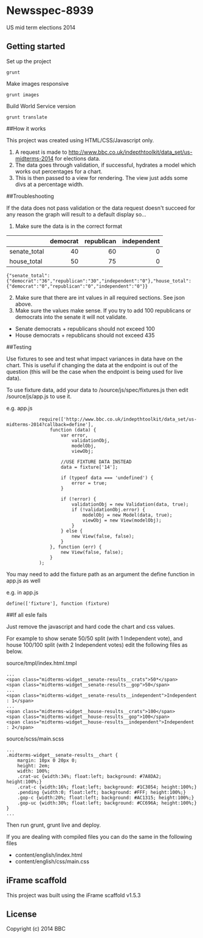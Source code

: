 # Newsspec-8939

US mid term elections 2014

## Getting started

Set up the project

```
grunt
```

Make images responsive

```
grunt images
```

Build World Service version

```
grunt translate
```

##How it works

This project was created using HTML/CSS/Javascript only. 
1. A request is made to http://www.bbc.co.uk/indepthtoolkit/data_set/us-midterms-2014 for elections data.
2. The data goes through validation, if successful, hydrates a model which works out percentages for a chart. 
3. This is then passed to a view for rendering. The view just adds some divs at a percentage width.

##Troubleshooting

If the data does not pass validation or the data request doesn't succeed for any reason the graph will result to a default display so...

1. Make sure the data is in the correct format

|               | democrat | republican | independent |
| ------------- |---------:| ----------:|------------:|
| senate_total  | 40       | 60         |0            |
| house_total   | 50       | 75         |0            |

```
{"senate_total":{"democrat":"36","republican":"30","independent":"0"},"house_total":{"democrat":"0","republican":"0","independent":"0"}}
```
2. Make sure that there are int values in all required sections. See json above.
3. Make sure the values make sense. If you try to add 100 republicans or democrats into the senate it will not validate. 
 * Senate democrats + republicans should not exceed 100
 * House democrats + republicans should not exceed 435

##Testing

Use fixtures to see and test what impact variances in data have on the chart. This is useful if changing the data at the endpoint is out of the question (this will be the case when the endpoint is being used for live data). 

To use fixture data, add your data to /source/js/spec/fixtures.js then edit /source/js/app.js to use it.

e.g. app.js
```
            require(['http://www.bbc.co.uk/indepthtoolkit/data_set/us-midterms-2014?callback=define'],
                function (data) {
                    var error,
                        validationObj,
                        modelObj,
                        viewObj;

                    //USE FIXTURE DATA INSTEAD
                    data = fixture['14'];

                    if (typeof data === 'undefined') {
                        error = true;
                    }

                    if (!error) {
                        validationObj = new Validation(data, true);
                        if (!validationObj.error) {
                            modelObj = new Model(data, true);
                            viewObj = new View(modelObj);
                        }
                    } else {
                        new View(false, false);
                    }
                }, function (err) {
                    new View(false, false);
                }
            );
```
You may need to add the fixture path as an argument the define function in app.js as well


e.g. in app.js

```
define(['fixture'], function (fixture) 
```

##If all esle fails

Just remove the javascript and hard code the chart and css values.

For example to show senate 50/50 split (with 1 Independent vote), and house 100/100 split (with 2 Independent votes) edit the following files as below.

source/tmpl/index.html.tmpl

```
...
<span class="midterms-widget__senate-results__crats">50*</span>
<span class="midterms-widget__senate-results__gop">50</span>
...
<span class="midterms-widget__senate-results__independent">Independent : 1</span>
...
<span class="midterms-widget__house-results__crats">100</span>
<span class="midterms-widget__house-results__gop">100</span>
<span class="midterms-widget__house-results__independent">Independent : 2</span>
```

source/scss/main.scss

```
...
.midterms-widget__senate-results__chart {
    margin: 10px 0 20px 0;
    height: 2em;
    width: 100%;
    .crat-uc {width:34%; float:left; background: #7A8DA2; height:100%;}
    .crat-c {width:16%; float:left; background: #1C3054; height:100%;}
    .pending {width:0; float:left; background: #FFF; height:100%;}
    .gop-c {width:20%; float:left; background: #AC1315; height:100%;}
    .gop-uc {width:30%; float:left; background: #CC696A; height:100%;}
}
...
```

Then run grunt, grunt live and deploy.

If you are dealing with compiled files you can do the same in the following files

* content/english/index.html
* content/english/css/main.css

## iFrame scaffold

This project was built using the iFrame scaffold v1.5.3

## License
Copyright (c) 2014 BBC
